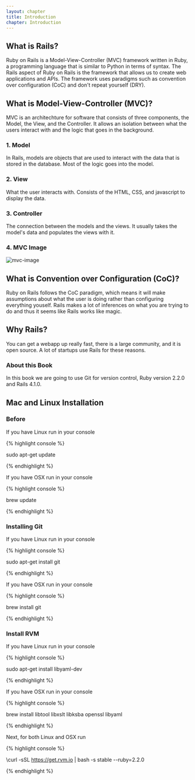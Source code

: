 ```yaml
---
layout: chapter
title: Introduction
chapter: Introduction
---
```

## What is Rails?

Ruby on Rails is a Model-View-Controller (MVC) framework written in Ruby,
a programming language that is similar to Python in terms of syntax.
The Rails aspect of Ruby on Rails is the framework that allows us to
create web applications and APIs.  The framework uses paradigms such as
convention over configuration (CoC) and don't repeat yourself (DRY).

## What is Model-View-Controller (MVC)?
MVC is an architechture for software that consists of three components,
the Model, the View, and the Controller.  It allows an isolation between
what the users interact with and the logic that goes in the background.

### 1. Model
In Rails, models are objects that are used to interact with the data that is
stored in the database.  Most of the logic goes into the model.

### 2. View
What the user interacts with.  Consists of the HTML, CSS, and javascript to
display the data.

### 3. Controller
The connection between the models and the views.  It usually takes the model's
data and populates the views with it.

### 4. MVC Image
![mvc-image](http://railstutorial.org/images/figures/mvc_detailed-full.png)

## What is Convention over Configuration (CoC)?
Ruby on Rails follows the CoC paradigm, which means it will make assumptions
about what the user is doing rather than configuring everything youself.
Rails makes a lot of inferences on what you are trying to do and thus it seems
like Rails works like magic.

## Why Rails?

You can get a webapp up really fast, there is a large community, and it is open
source. A lot of startups use Rails for these reasons.

### About this Book

In this book we are going to use Git for version control, Ruby version 2.2.0 and
Rails 4.1.0.

## Mac and Linux Installation

### Before

If you have Linux run in your console

{% highlight console %}

sudo apt-get update

{% endhighlight %}

If you have OSX run in your console

{% highlight console %}

brew update

{% endhighlight %}

### Installing Git

If you have Linux run in your console

{% highlight console %}

sudo apt-get install git

{% endhighlight %}

If you have OSX run in your console

{% highlight console %}

brew install git

{% endhighlight %}

### Install RVM

If you have Linux run in your console

{% highlight console %}

sudo apt-get install libyaml-dev

{% endhighlight %}

If you have OSX run in your console

{% highlight console %}

brew install libtool libxslt libksba openssl libyaml

{% endhighlight %}

Next, for both Linux and OSX run

{% highlight console %}

\curl -sSL https://get.rvm.io | bash -s stable --ruby=2.2.0

{% endhighlight %}
